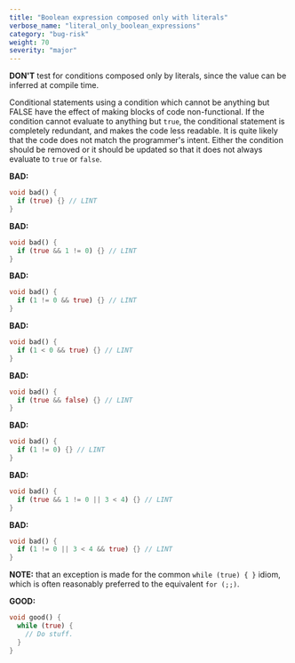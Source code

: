 ```yaml
---
title: "Boolean expression composed only with literals"
verbose_name: "literal_only_boolean_expressions"
category: "bug-risk"
weight: 70
severity: "major"
---
```

**DON'T** test for conditions composed only by literals, since the value can be
inferred at compile time.

Conditional statements using a condition which cannot be anything but FALSE have
the effect of making blocks of code non-functional.  If the condition cannot
evaluate to anything but `true`, the conditional statement is completely
redundant, and makes the code less readable.
It is quite likely that the code does not match the programmer's intent.
Either the condition should be removed or it should be updated so that it does
not always evaluate to `true` or `false`.

**BAD:**
```dart
void bad() {
  if (true) {} // LINT
}
```

**BAD:**
```dart
void bad() {
  if (true && 1 != 0) {} // LINT
}
```

**BAD:**
```dart
void bad() {
  if (1 != 0 && true) {} // LINT
}
```

**BAD:**
```dart
void bad() {
  if (1 < 0 && true) {} // LINT
}
```

**BAD:**
```dart
void bad() {
  if (true && false) {} // LINT
}
```

**BAD:**
```dart
void bad() {
  if (1 != 0) {} // LINT
}
```

**BAD:**
```dart
void bad() {
  if (true && 1 != 0 || 3 < 4) {} // LINT
}
```

**BAD:**
```dart
void bad() {
  if (1 != 0 || 3 < 4 && true) {} // LINT
}
```

**NOTE:** that an exception is made for the common `while (true) { }` idiom,
which is often reasonably preferred to the equivalent `for (;;)`.

**GOOD:**
```dart
void good() {
  while (true) {
    // Do stuff.
  }
}
```

